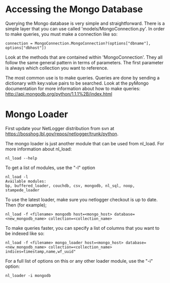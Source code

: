 # Accessing the Mongo Database #

Querying the Mongo database is very simple and straightforward. There is a simple layer that you can use called 'models/MongoConnection.py'. In order to make queries, you must make a connection like so:
```
connection = MongoConnection.MongoConnection?(options["dbname"], options["dbhost"])
```
Look at the methods that are contained within 'MongoConnection'. They all follow the same general pattern in terms of parameters. The first parameter is always which collection you want to reference.

The most common use is to make queries. Queries are done by sending a dictionary with key:value pairs to be searched. Look at the pyMongo documentation for more information about how to make queries: http://api.mongodb.org/python/1.1.1%2B/index.html

# Mongo Loader #
First update your NetLogger distribution from svn at https://bosshog.lbl.gov/repos/netlogger/trunk/python.

The mongo loader is just another module that can be used from nl\_load. For more information about nl\_load:
```
nl_load --help
```
To get a list of modules, use the "-l" option
```
nl_load -l
Available modules:
bp, buffered_loader, couchdb, csv, mongodb, nl_sql, noop, stampede_loader
```
To use the latest loader, make sure you netlogger checkout is up to date. Then (for example);
```
nl_load -f <filename> mongodb host=<mongo_host> database=<new_mongodb_name> collection=<collection_name>
```
To make queries faster, you can specify a list of columns that you want to be indexed like so:
```
nl_load -f <filename> mongo_loader host=<mongo_host> database=<new_mongodb_name> collection=<collection_name> indices=timestamp,name,wf_uuid"
```
For a full list of options on this or any other loader module, use the "-i" option:
```
nl_loader -i mongodb
```